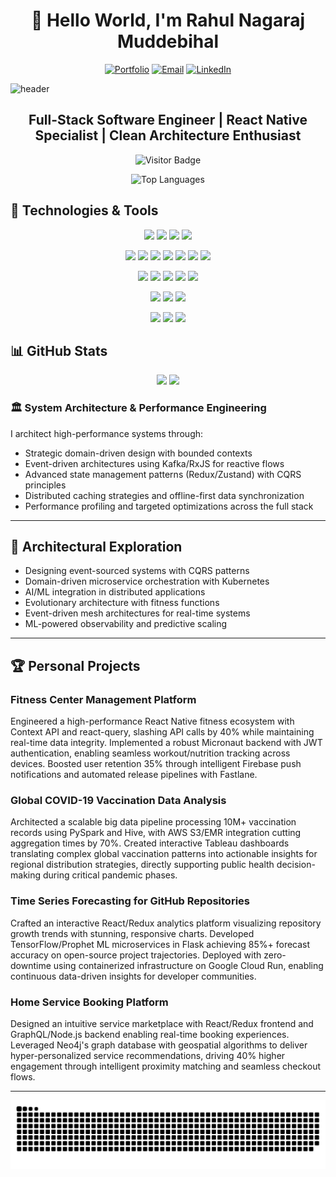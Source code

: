 # <div align="center">👋 Hello World, I'm Rahul Nagaraj Muddebihal</div>

<div align="center">
  
[![Portfolio](https://img.shields.io/badge/Portfolio-rahul--nagarajmv-blue?style=for-the-badge&logo=github)](https://github.com/RahulNagaraj)
[![Email](https://img.shields.io/badge/Email-rnmuddebihal%40gmail.com-red?style=for-the-badge&logo=gmail)](mailto:rnmuddebihal@gmail.com)
[![LinkedIn](https://img.shields.io/badge/LinkedIn-rahul--nagarajmv-blue?style=for-the-badge&logo=linkedin)](https://linkedin.com/in/rahul-nagarajmv)

</div>

<img src="https://raw.githubusercontent.com/halfrost/halfrost/master/icons/header_.png" alt="header">

## <div align="center">Full-Stack Software Engineer | React Native Specialist | Clean Architecture Enthusiast</div>

<p align="center">
  <img src="https://api.visitorbadge.io/api/visitors?path=RahulNagaraj&label=VISITORS&labelColor=%23007EC6&countColor=%23F05237" alt="Visitor Badge">
</p> 

<!-- ---

## 💻 Tech Arsenal

```typescript
class Developer {
  private name: string;
  private location: string;
  private languages: string[];
  private frontendSkills: string[];
  private backendSkills: string[];
  private devopsTools: string[];
  private architecturePatterns: string[];
  
  constructor() {
    this.name = "Rahul Nagaraj Muddebihal";
    this.location = "Chicago, IL";
    this.languages = ["TypeScript", "JavaScript", "Python", "Java"];
    this.frontendSkills = ["React", "React Native", "Next.js", "Redux", "Zustand"];
    this.backendSkills = ["Node.js", "NestJS", "Spring Boot", "FastAPI"];
    this.devopsTools = ["Docker", "Kubernetes", "GitHub Actions", "Azure Pipelines"];
    this.architecturePatterns = ["MVVM", "Clean Architecture", "Microservices", "Event-driven"];
  }
  
  public getGreeting(): string {
    return `Hello! I'm ${this.name}, a Full-Stack Software Engineer specialized in building 
    scalable and maintainable applications with clean architecture principles.`;
  }
  
  public getSkillset(): object {
    return {
      languages: this.languages,
      frontend: this.frontendSkills,
      backend: this.backendSkills,
      devops: this.devopsTools,
      architecture: this.architecturePatterns
    };
  }
}

const rahul = new Developer();
console.log(rahul.getGreeting());
```

--- -->

<div align="center">
  <img src="https://github-readme-stats.vercel.app/api/top-langs/?username=RahulNagaraj&layout=compact&theme=tokyonight" alt="Top Languages">
</div>

<!-- --- -->

## 🔧 Technologies & Tools

<div align="center">

![](https://img.shields.io/badge/Language-TypeScript-informational?style=flat&logo=typescript&logoColor=white&color=2bbc8a)
![](https://img.shields.io/badge/Language-JavaScript-informational?style=flat&logo=javascript&logoColor=white&color=2bbc8a)
![](https://img.shields.io/badge/Language-Python-informational?style=flat&logo=python&logoColor=white&color=2bbc8a)
![](https://img.shields.io/badge/Language-Java-informational?style=flat&logo=java&logoColor=white&color=2bbc8a)

![](https://img.shields.io/badge/Framework-React-informational?style=flat&logo=react&logoColor=white&color=3498db)
![](https://img.shields.io/badge/Framework-React_Native-informational?style=flat&logo=react&logoColor=white&color=3498db)
![](https://img.shields.io/badge/Framework-Next.js-informational?style=flat&logo=next.js&logoColor=white&color=3498db)
![](https://img.shields.io/badge/Framework-NodeJS-informational?style=flat&logo=node.js&logoColor=white&color=3498db)
![](https://img.shields.io/badge/Framework-NestJS-informational?style=flat&logo=nestjs&logoColor=white&color=3498db)
![](https://img.shields.io/badge/Framework-Spring_Boot-informational?style=flat&logo=spring&logoColor=white&color=3498db)
![](https://img.shields.io/badge/Framework-Flask-informational?style=flat&logo=flask&logoColor=white&color=3498db)

![](https://img.shields.io/badge/Database-MongoDB-informational?style=flat&logo=mongodb&logoColor=white&color=e74c3c)
![](https://img.shields.io/badge/Database-PostgreSQL-informational?style=flat&logo=postgresql&logoColor=white&color=e74c3c)
![](https://img.shields.io/badge/Database-Redis-informational?style=flat&logo=redis&logoColor=white&color=e74c3c)
![](https://img.shields.io/badge/Database-Firebase-informational?style=flat&logo=firebase&logoColor=white&color=e74c3c)
![](https://img.shields.io/badge/Database-Elasticsearch-informational?style=flat&logo=elasticsearch&logoColor=white&color=e74c3c)

![](https://img.shields.io/badge/Cloud-AWS-informational?style=flat&logo=amazon-aws&logoColor=white&color=9b59b6)
![](https://img.shields.io/badge/Cloud-Azure-informational?style=flat&logo=microsoft-azure&logoColor=white&color=9b59b6)
![](https://img.shields.io/badge/Cloud-GCP-informational?style=flat&logo=google-cloud&logoColor=white&color=9b59b6)

![](https://img.shields.io/badge/Tools-Docker-informational?style=flat&logo=docker&logoColor=white&color=f39c12)
![](https://img.shields.io/badge/Tools-Kubernetes-informational?style=flat&logo=kubernetes&logoColor=white&color=f39c12)
![](https://img.shields.io/badge/Tools-GitHub_Actions-informational?style=flat&logo=github-actions&logoColor=white&color=f39c12)

</div>

## 📊 GitHub Stats

<div align="center">
  <img height="180em" src="https://github-readme-stats.vercel.app/api?username=RahulNagaraj&show_icons=true&theme=radical&include_all_commits=true&count_private=true"/>
  <img height="180em" src="https://github-readme-stats.vercel.app/api/top-langs/?username=RahulNagaraj&layout=compact&langs_count=7&theme=radical"/>
</div>

### 🏛️ System Architecture & Performance Engineering
I architect high-performance systems through:

- Strategic domain-driven design with bounded contexts
- Event-driven architectures using Kafka/RxJS for reactive flows
- Advanced state management patterns (Redux/Zustand) with CQRS principles
- Distributed caching strategies and offline-first data synchronization
- Performance profiling and targeted optimizations across the full stack

---

## 🔭 Architectural Exploration

- Designing event-sourced systems with CQRS patterns
- Domain-driven microservice orchestration with Kubernetes
- AI/ML integration in distributed applications
- Evolutionary architecture with fitness functions
- Event-driven mesh architectures for real-time systems
- ML-powered observability and predictive scaling

---

## 🏆 Personal Projects

### Fitness Center Management Platform
Engineered a high-performance React Native fitness ecosystem with Context API and react-query, slashing API calls by 40% while maintaining real-time data integrity. Implemented a robust Micronaut backend with JWT authentication, enabling seamless workout/nutrition tracking across devices. Boosted user retention 35% through intelligent Firebase push notifications and automated release pipelines with Fastlane.

### Global COVID-19 Vaccination Data Analysis
Architected a scalable big data pipeline processing 10M+ vaccination records using PySpark and Hive, with AWS S3/EMR integration cutting aggregation times by 70%. Created interactive Tableau dashboards translating complex global vaccination patterns into actionable insights for regional distribution strategies, directly supporting public health decision-making during critical pandemic phases.

### Time Series Forecasting for GitHub Repositories
Crafted an interactive React/Redux analytics platform visualizing repository growth trends with stunning, responsive charts. Developed TensorFlow/Prophet ML microservices in Flask achieving 85%+ forecast accuracy on open-source project trajectories. Deployed with zero-downtime using containerized infrastructure on Google Cloud Run, enabling continuous data-driven insights for developer communities.

### Home Service Booking Platform
Designed an intuitive service marketplace with React/Redux frontend and GraphQL/Node.js backend enabling real-time booking experiences. Leveraged Neo4j's graph database with geospatial algorithms to deliver hyper-personalized service recommendations, driving 40% higher engagement through intelligent proximity matching and seamless checkout flows.

---

<div align="center">
  <img src="https://raw.githubusercontent.com/Platane/snk/output/github-contribution-grid-snake.svg" alt="Snake animation">
</div>
